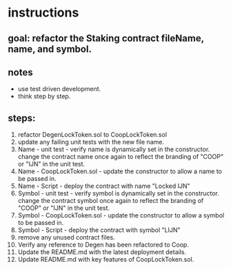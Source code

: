 # instructions

## goal: refactor the Staking contract fileName, name, and symbol.

## notes

- use test driven development.
- think step by step.

## steps:

1. refactor DegenLockToken.sol to CoopLockToken.sol
2. update any failing unit tests with the new file name.
3. Name - unit test - verify name is dynamically set in the constructor. change the contract name once again to reflect the branding of "COOP" or "IJN" in the unit test.
4. Name - CoopLockToken.sol - update the constructor to allow a name to be passed in.
5. Name - Script - deploy the contract with name "Locked IJN"
6. Symbol - unit test - verify symbol is dynamically set in the constructor. change the contract symbol once again to reflect the branding of "COOP" or "IJN" in the unit test.
7. Symbol - CoopLockToken.sol - update the constructor to allow a symbol to be passed in.
8. Symbol - Script - deploy the contract with symbol "LIJN"
9. remove any unused contract files.
10. Verify any reference to Degen has been refactored to Coop.
11. Update the README.md with the latest deployment details.
12. Update README.md with key features of CoopLockToken.sol.

